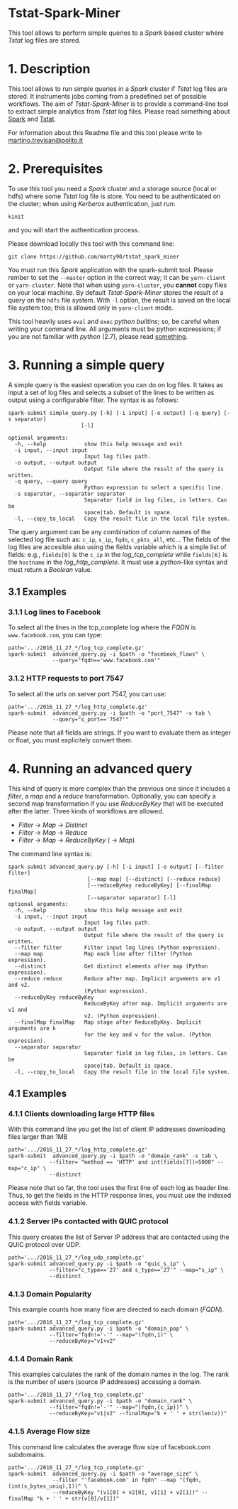 # Tstat-Spark-Miner
This tool allows to perform simple queries to a *Spark* based cluster where *Tstat* log files are stored.

# 1. Description
This tool allows to run simple queries in a *Spark* cluster if *Tstat* log files are stored.
It instruments jobs coming from a predefined set of possible workflows.
The aim of *Tstat-Spark-Miner* is to provide a command-line tool to extract simple analytics from *Tstat* log files.
Please read something about [Spark](http://spark.apache.org/) and [Tstat](http://tstat.polito.it).

For information about this Readme file and this tool please write to
[martino.trevisan@polito.it](mailto:martino.trevisan@polito.it)

# 2. Prerequisites
To use this tool you need a *Spark* cluster and a storage source (local or hdfs) where some *Tstat* log file is store.
You need to be authenticated on the cluster; when using *Kerberos* authentication, just run:
```
kinit
```
and you will start the authentication process.

Please download locally this tool with this command line:
```
git clone https://github.com/marty90/tstat_spark_miner
```
You must run this *Spark* application with the spark-submit tool.
Please rember to set the `--master` option in the correct way;
it can be `yarn-client` or `yarn-cluster`. Note that when using `yarn-cluster`, you **cannot** copy files on your local machine.
By default *Tstat-Spark-Miner* stores the result of a query on the `hdfs` file system.
With `-l` option, the result is saved on the local file system too; this is allowed only in `yarn-client` mode.

This tool heavily uses `eval` and `exec` *python builtins*; so, be careful when writing your command line.
All arguments must be python expressions; if you are not familiar with *python* (2.7), please read [something](https://docs.python.org/2/).

# 3. Running a simple query
A simple query is the easiest operation you can do on log files.
It takes as input a set of log files and selects a subset of the lines to be written as output using a configurable filter.
The syntax is as follows:
```
spark-submit simple_query.py [-h] [-i input] [-o output] [-q query] [-s separator]
                       [-l]

optional arguments:
  -h, --help            show this help message and exit
  -i input, --input input
                        Input log files path.
  -o output, --output output
                        Output file where the result of the query is written.
  -q query, --query query
                        Python expression to select a specific line.
  -s separator, --separator separator
                        Separator field in log files, in letters. Can be
                        space|tab. Default is space.
  -l, --copy_to_local   Copy the result file in the local file system.

```
The query argument can be any combination of column names of the selected log file such as: `c_ip`, `s_ip`, `fqdn`, `c_pkts_all`, etc...
The fields of the log files are accesible also using the fields variable which is a simple list of fields:
e.g., `fields[0]` is the `c_ip` in the *log_tcp_complete* while `fields[6]` is the `hostname` in the *log_http_complete*.
It must use a *python*-like syntax and must return a *Boolean* value.

## 3.1 Examples
### 3.1.1 Log lines to Facebook
To select all the lines in the tcp_complete log where the *FQDN* is `www.facebook.com`, you can type:
```
path='.../2016_11_27_*/log_tcp_complete.gz'
spark-submit  advanced_query.py -i $path -o "facebook_flows" \
              --query="fqdn=='www.facebook.com'"
```
### 3.1.2 HTTP requests to port 7547
To select all the urls on server port 7547, you can use:
```
path='.../2016_11_27_*/log_http_complete.gz'
spark-submit  advanced_query.py -i $path -o "port_7547" -s tab \
              --query="s_port=='7547'"
```
Please note that all fields are strings. If you want to evaluate them as integer or float, you must explicitely convert them.

# 4. Running an advanced query
This kind of query is more complex than the previous one since it includes a *filter*, a *map* and a *reduce* transformation.
Optionally, you can specify a second map transformation if you use *ReduceByKey* that will be executed after the latter.
Three kinds of workflows are allowed.
* *Filter* -> *Map* -> *Distinct*
* *Filter* -> *Map* -> *Reduce*
* *Filter* -> *Map* -> *ReduceByKey* ( -> *Map*)

The command line syntax is:
```
spark-submit advanced_query.py [-h] [-i input] [-o output] [--filter filter]
                         [--map map] [--distinct] [--reduce reduce]
                         [--reduceByKey reduceByKey] [--finalMap finalMap]
                         [--separator separator] [-l]
optional arguments:
  -h, --help            show this help message and exit
  -i input, --input input
                        Input log files path.
  -o output, --output output
                        Output file where the result of the query is written.
  --filter filter       Filter input log lines (Python expression).
  --map map             Map each line after filter (Python expression).
  --distinct            Get distinct elements after map (Python expression).
  --reduce reduce       Reduce after map. Implicit arguments are v1 and v2.
                        (Python expression).
  --reduceByKey reduceByKey
                        ReduceByKey after map. Implicit arguments are v1 and
                        v2. (Python expression).
  --finalMap finalMap   Map stage after ReduceByKey. Implicit arguments are k
                        for the key and v for the value. (Python expression).
  --separator separator
                        Separator field in log files, in letters. Can be
                        space|tab. Default is space.
  -l, --copy_to_local   Copy the result file in the local file system.
```

## 4.1 Examples
### 4.1.1 Clients downloading large HTTP files
With this command line you get the list of client IP addresses downloading files larger than 1MB
```
path='.../2016_11_27_*/log_http_complete.gz'
spark-submit  advanced_query.py -i $path -o "domain_rank" -s tab \
             --filter= "method == 'HTTP' and int(fields[7])>5000" --map="c_ip" \
             --distinct
```
Please note that so far, the tool uses the first line of each log as header line.
Thus, to get the fields in the HTTP response lines, you must use the indexed access with fields variable.
### 4.1.2 Server IPs contacted with QUIC protocol
This query creates the list of Server IP address that are contacted using the QUIC protocol over UDP.
```
path='.../2016_11_27_*/log_udp_complete.gz'
spark-submit advanced_query.py -i $path -o "quic_s_ip" \
             --filter="c_type=='27' and s_type=='27'" --map="s_ip" \
             --distinct
```
### 4.1.3 Domain Popularity
This example counts how many flow are directed to each domain (*FQDN*).
```
path='.../2016_11_27_*/log_tcp_complete.gz'
spark-submit advanced_query.py -i $path -o "domain_pop" \
             --filter="fqdn!='-'" --map="(fqdn,1)" \
             --reduceByKey="v1+v2"
```

### 4.1.4 Domain Rank
This examples calculates the rank of the domain names in the log. The rank is the number of users (source IP addresses)
accessing a domain.
```
path='.../2016_11_27_*/log_tcp_complete.gz'
spark-submit advanced_query.py -i $path -o "domain_rank" \
             --filter="fqdn!='-'" --map="(fqdn,{c_ip})" \
             --reduceByKey="v1|v2" --finalMap="k + ' ' + str(len(v))"
```
### 4.1.5 Average Flow size
This command line calculates the average flow size of facebook.com subdomains.
```
path='.../2016_11_27_*/log_tcp_complete.gz'
spark-submit  advanced_query.py -i $path -o "average_size" \
              --filter "'facebook.com' in fqdn" --map "(fqdn,(int(s_bytes_uniq),1))" \
              --reduceByKey "(v1[0] + v2[0], v1[1] + v2[1])" --finalMap "k + ' ' + str(v[0]/v[1])"
```
